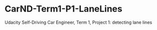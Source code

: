 # CarND-Term1-P1-LaneLines
Udacity Self-Driving Car Engineer, Term 1, Project 1: detecting lane lines

